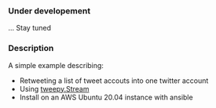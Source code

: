 
### Under developement
... Stay tuned

### Description
A simple example describing:
* Retweeting a list of tweet accouts into one twitter account
* Using [tweepy.Stream](https://docs.tweepy.org/en/stable/streaming.html)
* Install on an AWS Ubuntu 20.04 instance with ansible
